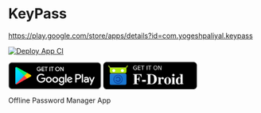 # KeyPass
https://play.google.com/store/apps/details?id=com.yogeshpaliyal.keypass

[![Deploy App CI](https://github.com/yogeshpaliyal/KeyPass/actions/workflows/production.yml/badge.svg?branch=master)](https://github.com/yogeshpaliyal/KeyPass/actions/workflows/production.yml)

<a href='https://play.google.com/store/apps/details?id=com.yogeshpaliyal.keypass'><img align='center' height='55' src='./icons/google_play_badge.png'></a>
<a href='https://f-droid.org/en/packages/com.yogeshpaliyal.keypass/'><img align='center' alt='Get it on F-Droid' src='./icons/fdroid_badge.png' height="55"/></a>

Offline Password Manager App
